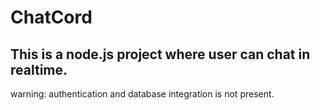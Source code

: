 # ChatCord
## This is a node.js project where user can chat in realtime.
warning: authentication and database integration is not present.
